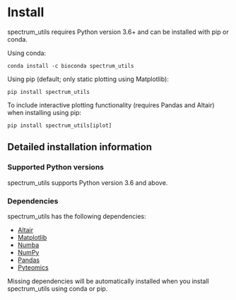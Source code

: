 # Install

spectrum_utils requires Python version 3.6+ and can be installed with pip or
conda.

Using conda:

    conda install -c bioconda spectrum_utils

Using pip (default; only static plotting using Matplotlib):

    pip install spectrum_utils

To include interactive plotting functionality (requires Pandas and Altair) when
installing using pip:

    pip install spectrum_utils[iplot]

## Detailed installation information

### Supported Python versions

spectrum_utils supports Python version 3.6 and above.

### Dependencies

spectrum_utils has the following dependencies:

- [Altair](https://altair-viz.github.io/)
- [Matplotlib](https://matplotlib.org/)
- [Numba](http://numba.pydata.org/)
- [NumPy](https://www.numpy.org/)
- [Pandas](https://pandas.pydata.org/)
- [Pyteomics](https://pyteomics.readthedocs.io/)

Missing dependencies will be automatically installed when you install
spectrum_utils using conda or pip.
